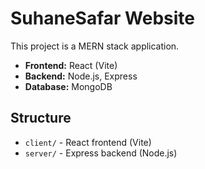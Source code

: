 # SuhaneSafar Website

This project is a MERN stack application.

- **Frontend:** React (Vite)
- **Backend:** Node.js, Express
- **Database:** MongoDB

## Structure

- `client/` - React frontend (Vite)
- `server/` - Express backend (Node.js) 